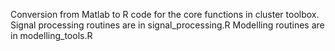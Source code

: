 Conversion from Matlab to R code for the core functions in cluster toolbox.
Signal processing routines are in signal_processing.R
Modelling routines are in modelling_tools.R
